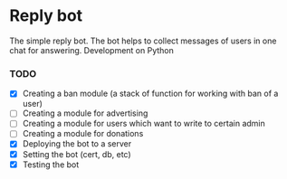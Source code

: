 # Reply bot

The simple reply bot. The bot helps to collect messages of users in one chat for answering. Development on Python

### TODO
- [x] Creating a ban module (a stack of function for working with ban of a user)
- [ ] Creating a module for advertising
- [ ] Creating a module for users which want to write to certain admin
- [ ] Creating a module for donations
- [x] Deploying the bot to a server 
- [x] Setting the bot (cert, db, etc)
- [x] Testing the bot
